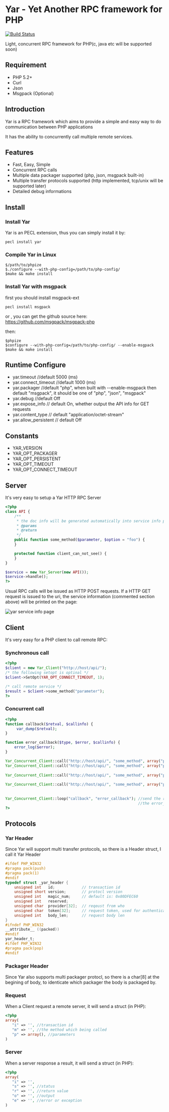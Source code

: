 # Yar - Yet Another RPC framework for PHP
[![Build Status](https://secure.travis-ci.org/laruence/yar.png)](http://travis-ci.org/laruence/yar)

Light, concurrent RPC framework for PHP(c, java etc will be supported soon)

## Requirement
- PHP 5.2+
- Curl
- Json
- Msgpack (Optional)

## Introduction

Yar is a RPC framework which aims to provide a simple and easy way to do communication between PHP applications

It has the ability to concurrently call multiple remote services.

## Features
- Fast, Easy, Simple
- Concurrent RPC calls
- Multiple data packager supported (php, json, msgpack built-in)
- Multiple transfer protocols supported (http implemented,  tcp/unix will be supported later)
- Detailed debug informations

## Install

### Install Yar 
Yar is an PECL extension, thus you can simply install it by:
```
pecl install yar
```
### Compile Yar in Linux
```
$/path/to/phpize
$./configure --with-php-config=/path/to/php-config/
$make && make install
```

### Install Yar with msgpack 
first you should install msgpack-ext
```
pecl install msgpack
```
or , you can get the github source here: https://github.com/msgpack/msgpack-php

then:
```
$phpize
$configure --with-php-config=/path/to/php-config/ --enable-msgpack
$make && make install
```
## Runtime Configure
- yar.timeout  //default 5000 (ms)
- yar.connect_timeout  //default 1000 (ms)
- yar.packager  //default "php", when built with --enable-msgpack then default "msgpack", it should be one of "php", "json", "msgpack"
- yar.debug    //default Off
- yar.expose_info // default On, whether output the API info for GET requests
- yar.content_type // default "application/octet-stream"
- yar.allow_persistent // default Off 


## Constants
- YAR_VERSION
- YAR_OPT_PACKAGER
- YAR_OPT_PERSISTENT
- YAR_OPT_TIMEOUT
- YAR_OPT_CONNECT_TIMEOUT

## Server

It's very easy to setup a Yar HTTP RPC Server
```php
<?php
class API {
    /**
     * the doc info will be generated automatically into service info page.
     * @params 
     * @return
     */
    public function some_method($parameter, $option = "foo") {
    }

    protected function client_can_not_see() {
    }
}

$service = new Yar_Server(new API());
$service->handle();
?>
```
Usual RPC calls will be issued as HTTP POST requests. If a HTTP GET request is issued to the uri, the service information (commented section above) will be printed on the page:

![yar service info page](https://github.com/laruence/laruence.github.com/raw/master/yar_server.png)


## Client
It's very easy for a PHP client to call remote RPC:

### Synchronous call
```php
<?php
$client = new Yar_Client("http://host/api/");
/* the following setopt is optinal */
$client->SetOpt(YAR_OPT_CONNECT_TIMEOUT, 1);

/* call remote service */
$result = $client->some_method("parameter");
?>
```
### Concurrent call
```php
<?php
function callback($retval, $callinfo) {
     var_dump($retval);
}

function error_callback($type, $error, $callinfo) {
    error_log($error);
}

Yar_Concurrent_Client::call("http://host/api/", "some_method", array("parameters"), "callback");
Yar_Concurrent_Client::call("http://host/api/", "some_method", array("parameters"));   // if the callback is not specificed, 
                                                                               // callback in loop will be used
Yar_Concurrent_Client::call("http://host/api/", "some_method", array("parameters"), "callback", array(YAR_OPT_PACKAGER => "json"));
                                                                               //this server accept json packager
Yar_Concurrent_Client::call("http://host/api/", "some_method", array("parameters"), "callback", array(YAR_OPT_TIMEOUT=>1));
                                                                               //custom timeout 
 
Yar_Concurrent_Client::loop("callback", "error_callback"); //send the requests, 
                                                           //the error_callback is optional
?>
```
    
## Protocols
### Yar Header
   Since Yar will support multi transfer protocols, so there is a Header struct, I call it Yar Header
```C
#ifdef PHP_WIN32
#pragma pack(push)
#pragma pack(1)
#endif
typedef struct _yar_header {
    unsigned int   id;            // transaction id
    unsigned short version;       // protocl version
    unsigned int   magic_num;     // default is: 0x80DFEC60
    unsigned int   reserved;
    unsigned char  provider[32];  // reqeust from who
    unsigned char  token[32];     // request token, used for authentication
    unsigned int   body_len;      // request body len
}
#ifndef PHP_WIN32
__attribute__ ((packed))
#endif
yar_header_t;
#ifdef PHP_WIN32
#pragma pack(pop)
#endif
````
### Packager Header
   Since Yar also supports multi packager protocl, so there is a char[8] at the begining of body, to identicate which packager the body is packaged by.

### Request 
   When a Client request a remote server,  it will send a struct (in PHP):
```php
<?php
array(
   "i" => '', //transaction id
   "m" => '', //the method which being called
   "p" => array(), //parameters
)
```

### Server
When a server response a result,  it will send a struct (in PHP):
```php
<?php
array(
   "i" => '',
   "s" => '', //status
   "r" => '', //return value 
   "o" => '', //output 
   "e" => '', //error or exception
)
```
